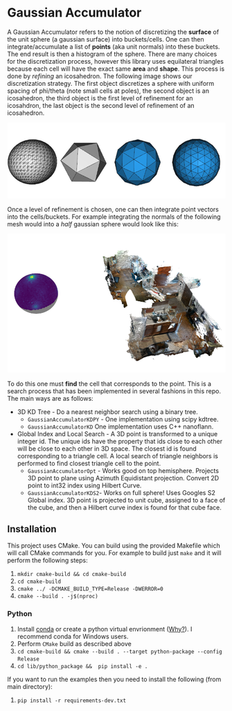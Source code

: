 # Gaussian Accumulator

A Gaussian Accumulator refers to the notion of discretizing the **surface** of the unit sphere (a gaussian surface) into buckets/cells. One can then integrate/accumulate a list of **points** (aka unit normals) into these buckets.
The end result is then a histogram of the sphere. There are many choices for the discretization process, however this library uses equilateral triangles because each cell will have the exact same **area** and **shape**. This process is done by *refining* an icosahedron. The following image shows our discretization strategy. The first object discretizes a sphere with uniform spacing of phi/theta (note small cells at poles), the second object is an icosahedron, the third object is the first level of refinement for an icosahdron, the last object is the second level of refinement of an icosahedron.

![Icosahedron](/assets/imgs/refined_icosahedron.png)

Once a level of refinement is chosen, one can then integrate point vectors into the cells/buckets. For example integrating the normals of the following mesh would into a *half* gaussian sphere would look like this:

![GaussianAccumulator](/assets/imgs/gaussian_accumulator_example.png)

To do this one must **find** the cell that corresponds to the point. This is a search process that has been implemented in several fashions in this repo. The main ways are as follows:

* 3D KD Tree - Do a nearest neighbor search using a binary tree.
    - `GaussianAccumulatorKDPY` - One implementation using scipy kdtree.
    - `GaussianAccumulatorKD` One implementation uses C++ nanoflann.
* Global Index and Local Search - A 3D point is transformed to a unique integer id. The unique ids have the property that ids close to each other will be close to each other in 3D space. The closest id is found corresponding to a triangle cell. A local search of triangle neighbors is performed to find closest triangle cell to the point.
    - `GaussianAccumulatorOpt` - Works good on top hemisphere. Projects 3D point to plane using Azimuth Equidistant projection. Convert 2D point to int32 index using Hilbert Curve.
    - `GaussianAccumulatorKDS2`- Works on full sphere! Uses Googles S2 Global index. 3D point is projected to unit cube, assigned to a face of the cube, and then a Hilbert curve index is found for that cube face.

## Installation

This project uses CMake. You can build using the provided Makefile which will call CMake commands for you. For example to build just `make` and it will perform the following steps:

1. `mkdir cmake-build && cd cmake-build` 
2. `cd cmake-build` 
3. `cmake ../ -DCMAKE_BUILD_TYPE=Release -DWERROR=0` 
4. `cmake --build . -j$(nproc)` 

### Python

1. Install [conda](https://conda.io/projects/conda/en/latest/) or create a python virtual envrionment ([Why?](https://medium.freecodecamp.org/why-you-need-python-environments-and-how-to-manage-them-with-conda-85f155f4353c)). I recommend conda for Windows users.
2. Perform `CMake` build as described above
3. `cd cmake-build && cmake --build . --target python-package --config Release` 
4. `cd lib/python_package &&  pip install -e .` 

If you want to run the examples then you need to install the following (from main directory):

1. `pip install -r requirements-dev.txt` 

